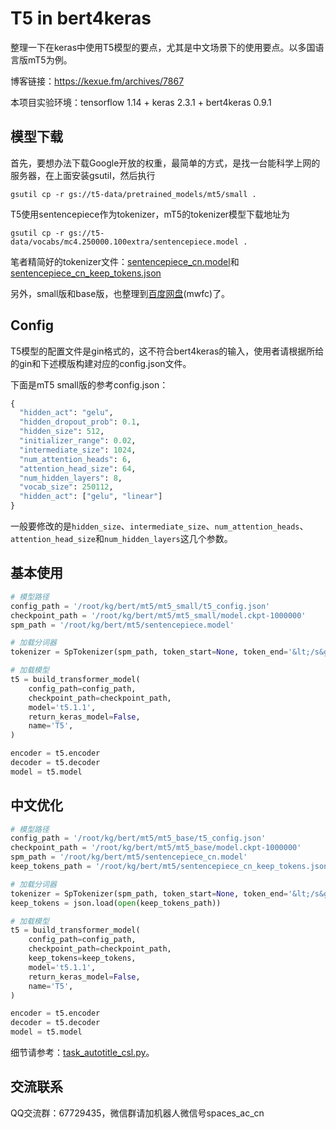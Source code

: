 # T5 in bert4keras
整理一下在keras中使用T5模型的要点，尤其是中文场景下的使用要点。以多国语言版mT5为例。

博客链接：https://kexue.fm/archives/7867

本项目实验环境：tensorflow 1.14 + keras 2.3.1 + bert4keras 0.9.1

## 模型下载

首先，要想办法下载Google开放的权重，最简单的方式，是找一台能科学上网的服务器，在上面安装gsutil，然后执行
```shell
gsutil cp -r gs://t5-data/pretrained_models/mt5/small .
```

T5使用sentencepiece作为tokenizer，mT5的tokenizer模型下载地址为
```shell
gsutil cp -r gs://t5-data/vocabs/mc4.250000.100extra/sentencepiece.model .
```

笔者精简好的tokenizer文件：[sentencepiece_cn.model](https://github.com/bojone/t5_in_bert4keras/blob/main/tokenizer/sentencepiece_cn.model)和[sentencepiece_cn_keep_tokens.json](https://github.com/bojone/t5_in_bert4keras/blob/main/tokenizer/sentencepiece_cn_keep_tokens.json)

另外，small版和base版，也整理到[百度网盘](https://pan.baidu.com/s/1YWaStqB6Epkxfyx6WcOzWw)(mwfc)了。

## Config

T5模型的配置文件是gin格式的，这不符合bert4keras的输入，使用者请根据所给的gin和下述模版构建对应的config.json文件。

下面是mT5 small版的参考config.json：
```python
{
  "hidden_act": "gelu",
  "hidden_dropout_prob": 0.1,
  "hidden_size": 512,
  "initializer_range": 0.02,
  "intermediate_size": 1024,
  "num_attention_heads": 6,
  "attention_head_size": 64,
  "num_hidden_layers": 8,
  "vocab_size": 250112,
  "hidden_act": ["gelu", "linear"]
}
```

一般要修改的是`hidden_size`、`intermediate_size`、`num_attention_heads`、`attention_head_size`和`num_hidden_layers`这几个参数。

## 基本使用

```python
# 模型路径
config_path = '/root/kg/bert/mt5/mt5_small/t5_config.json'
checkpoint_path = '/root/kg/bert/mt5/mt5_small/model.ckpt-1000000'
spm_path = '/root/kg/bert/mt5/sentencepiece.model'

# 加载分词器
tokenizer = SpTokenizer(spm_path, token_start=None, token_end='&lt;/s&gt;')

# 加载模型
t5 = build_transformer_model(
    config_path=config_path,
    checkpoint_path=checkpoint_path,
    model='t5.1.1',
    return_keras_model=False,
    name='T5',
)

encoder = t5.encoder
decoder = t5.decoder
model = t5.model
```

## 中文优化

```python
# 模型路径
config_path = '/root/kg/bert/mt5/mt5_base/t5_config.json'
checkpoint_path = '/root/kg/bert/mt5/mt5_base/model.ckpt-1000000'
spm_path = '/root/kg/bert/mt5/sentencepiece_cn.model'
keep_tokens_path = '/root/kg/bert/mt5/sentencepiece_cn_keep_tokens.json'

# 加载分词器
tokenizer = SpTokenizer(spm_path, token_start=None, token_end='&lt;/s&gt;')
keep_tokens = json.load(open(keep_tokens_path))

# 加载模型
t5 = build_transformer_model(
    config_path=config_path,
    checkpoint_path=checkpoint_path,
    keep_tokens=keep_tokens,
    model='t5.1.1',
    return_keras_model=False,
    name='T5',
)

encoder = t5.encoder
decoder = t5.decoder
model = t5.model
```

细节请参考：[task_autotitle_csl.py](https://github.com/bojone/t5_in_bert4keras/blob/main/task_autotitle_csl.py)。

## 交流联系
QQ交流群：67729435，微信群请加机器人微信号spaces_ac_cn
